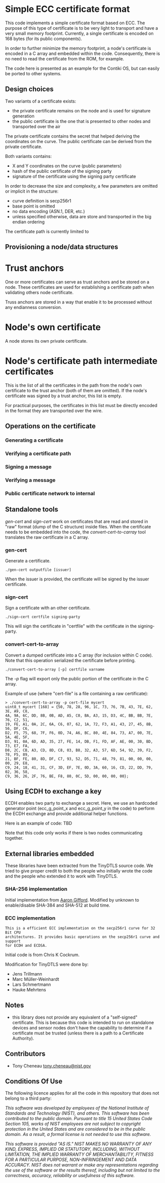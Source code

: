Simple ECC certificate format
=============================

This code implements a simple certificate format based on ECC. The purpose of
this type of certificate is to be very light to transport and have a very small
memory footprint. Currently, a single certificate is encoded on 168 bytes (for
its public components).

In order to further minimize the memory footprint, a node's certificate is
encoded in a C array and embedded within the code. Consequently, there is no
need to read the certificate from the ROM, for example.

The code here is presented as an example for the Contiki OS, but can easily be
ported to other systems.

Design choices
--------------

Two variants of a certificate exists:
- the private certificate remains on the node and is used for signature
  generation
- the public certificate is the one that is presented to other nodes and
  transported over the air

The private certificate contains the secret that helped deriving
the coordinates on the curve. The public certificate can be derived from the
private certificate.

Both variants contains:
- X and Y coordinates on the curve (public parameters)
- hash of the public certificate of the signing party
- signature of the certificate using the signing party certificate

In order to decrease the size and complexity, a few parameters are omitted or
implicit in the structure:
- curve definition is secp256r1
- base point is omitted
- no data encoding (ASN.1, DER, etc.)
- unless specified otherwise, data are store and transported in the big endian ordering

The certificate path is currently limited to

Provisioning a node/data structures
-----------------------------------

# Trust anchors

One or more certificates can serve as trust anchors and be stored on a node.
These certificates are used for establishing a certificate path when validating
others node certificate.

Truss anchors are stored in a way that enable it to be processed without any
endianness conversion.

# Node's own certificate

A node stores its own private certificate.

# Node's certificate path intermediate certificates

This is the list of all the certificates in the path from the node's own
certificate to the trust anchor (both of them are omitted). If the node's
certificate was signed by a trust anchor, this list is empty.

For practical purposes, the certificates in this list must be directly encoded
in the format they are transported over the wire.

Operations on the certificate
-----------------------------

### Generating a certificate

### Verifying a certificate path

### Signing a message

### Verifying a message

### Public certificate network to internal

Standalone tools
----------------

*gen-cert* and *sign-cert* work on certificates that are read and stored in
"raw" format (dump of the C structure) inside files. When the certificate needs
to be embedded into the code, the *convert-cert-to-carray* tool translates the
raw certificate in a C array.

### gen-cert

Generate a certificate.

    ./gen-cert outputfile [issuer]

When the issuer is provided, the certificate will be signed by the issuer certificate.

### sign-cert

Sign a certificate with an other certificate.

    ./sign-cert certfile signing-party

This will sign the certificate in "certfile" with the certificate in the signing-party.

### convert-cert-to-array

Convert a dumped certificate into a C array (for inclusion within C code). Note
that this operation serialized the certificate before printing.

    ./convert-cert-to-array [-p] certfile varname

The *-p* flag will export only the public portion of the certificate in the C array.

Example of use (where "cert-file" is a file containing a raw certificate):

    > ./convert-cert-to-array -p cert-file mycert
    uint8_t mycert [168] = {50, 78, 28, 96, 1C, 73, 76, 7B, 43, 7E, 62, 3E, A9, C8,
    4A, 9A, 6C, DD, 8B, 0B, AD, A5, C0, BA, A3, 15, D3, 4C, BB, BB, 7E, 76, C2, 51,
    19, FE, A1, 0A, 2C, 6A, C6, 07, 62, 1A, 72, F3, A1, 43, 27, 45, 8B, 56, DF, C6,
    D2, F5, 75, 68, 7F, F6, 0D, 74, A6, BC, 80, 4E, 84, 73, A7, 00, 7E, 5A, 4E, 5F,
    D3, 91, 0A, 6D, AD, 35, 27, FE, 14, DB, F1, FD, AF, AE, 00, 30, BD, 73, E7, FA,
    D8, 2C, CB, A3, CD, 8D, C8, 03, B8, 32, A3, 57, 6D, 54, 92, 39, F2, 78, F5, 89,
    21, BF, FE, 80, 8D, DF, C7, 93, 52, D5, 71, 48, 79, 81, 00, 00, 00, 00, 29, E8,
    C9, 24, 18, 41, 31, CF, 3D, EF, 7E, 0D, 3A, 60, 16, CD, 22, DD, 79, 02, 36, 58,
    C9, 36, 26, 2F, 76, BE, F8, 80, 0C, 5D, 00, 00, 00, 00};


Using ECDH to exchange a key
----------------------------

ECDH enables two party to exchange a secret. Here, we use an hardcoded
generator point (ecc_g_point_x and ecc_g_point_y in the code) to perform the
ECDH exchange and provide additional helper functions.

Here is an example of code:
TBD

Note that this code only works if there is two nodes communicating together.

External libraries embedded
---------------------------

These libraries have been extracted from the TinyDTLS source code. We tried to
give proper credit to both the people who initially wrote the code and the
people who extended it to work with TinyDTLS.

### SHA-256 implementation

Initial implementation from [Aaron Gifford](http://www.aarongifford.com/computers/sha.html).
Modified by unknown to enable/disable SHA-384 and SHA-512 at build time.

### ECC implementation

    This is a efficient ECC implementation on the secp256r1 curve for 32 Bit CPU
    architectures. It provides basic operations on the secp256r1 curve and support
    for ECDH and ECDSA.

Initial code is from Chris K Cockrum.

Modification for TinyDTLS were done by:
* Jens Trillmann
* Marc Müller-Weinhardt
* Lars Schmertmann
* Hauke Mehrtens

Notes
-----

* this library does not provide any equivalent of a "self-signed" certificate.
  This is because this code is intended to run on standalone devices and sensor
  nodes  don't have the capability to determine if a certificate must be
  trusted (unless there is a path to a Certificate Authority).

Contributors
------------

* Tony Cheneau <tony.cheneau@nist.gov>

Conditions Of Use
-----------------

The following licence applies for all the code in this repository that does not
belong to a third party:

<em>
This software was developed by employees of the National Institute of
Standards and Technology (NIST), and others.
This software has been contributed to the public domain.
Pursuant to title 15 United States Code Section 105, works of NIST
employees are not subject to copyright protection in the United States
and are considered to be in the public domain.
As a result, a formal license is not needed to use this software.

This software is provided "AS IS."
NIST MAKES NO WARRANTY OF ANY KIND, EXPRESS, IMPLIED
OR STATUTORY, INCLUDING, WITHOUT LIMITATION, THE IMPLIED WARRANTY OF
MERCHANTABILITY, FITNESS FOR A PARTICULAR PURPOSE, NON-INFRINGEMENT
AND DATA ACCURACY.  NIST does not warrant or make any representations
regarding the use of the software or the results thereof, including but
not limited to the correctness, accuracy, reliability or usefulness of
this software.
</em>



